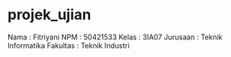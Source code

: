 # projek_ujian
Nama      : Fitriyani
NPM       : 50421533
Kelas     : 3IA07
Jurusaan  : Teknik Informatika
Fakultas  : Teknik Industri
